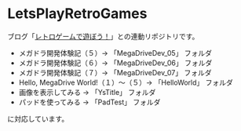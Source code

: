 # LetsPlayRetroGames

ブログ「[レトロゲームで遊ぼう！](https://readerstour.travel.blog/)」との連動リポジトリです。


- メガドラ開発体験記（５）→ 「MegaDriveDev_05」 フォルダ
- メガドラ開発体験記（６）→ 「MegaDriveDev_06」 フォルダ
- メガドラ開発体験記（７）→ 「MegaDriveDev_07」 フォルダ
- Hello, MegaDrive World!（１）～（５）→ 「HelloWorld」 フォルダ
- 画像を表示してみる → 「YsTitle」 フォルダ
- パッドを使ってみる → 「PadTest」 フォルダ

に対応しています。
